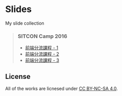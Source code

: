 # Slides
My slide collection

> ### SITCON Camp 2016
> * [前端分流課程 - 1](https://slides.bobbyho.me/sitcon-camp-2016/front-1.html)
> * [前端分流課程 - 2](https://slides.bobbyho.me/sitcon-camp-2016/front-2.html)
> * [前端分流課程 - 3](https://slides.bobbyho.me/sitcon-camp-2016/front-3.html)

## License
All of the works are licnesed under [CC BY-NC-SA 4.0](https://creativecommons.org/licenses/by-nc-sa/4.0/).
